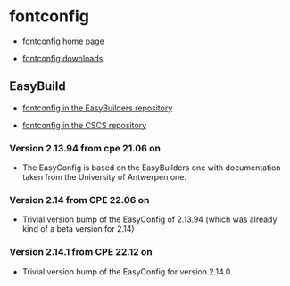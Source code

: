 # fontconfig

  * [fontconfig home page](https://www.freedesktop.org/wiki/Software/fontconfig/)

  * [fontconfig downloads](https://www.freedesktop.org/software/fontconfig/release/)

## EasyBuild

  * [fontconfig in the EasyBuilders repository](https://github.com/easybuilders/easybuild-easyconfigs/tree/develop/easybuild/easyconfigs/f/fontconfig)

  * [fontconfig in the CSCS repository](https://github.com/eth-cscs/production/tree/master/easybuild/easyconfigs/f/fontconfig)


### Version 2.13.94 from cpe 21.06 on

  * The EasyConfig is based on the EasyBuilders one with documentation taken from
    the University of Antwerpen one.


### Version 2.14 from CPE 22.06 on

  * Trivial version bump of the EasyConfig of 2.13.94 (which was already kind of a 
    beta version for 2.14)


### Version 2.14.1 from CPE 22.12 on

  * Trivial version bump of the EasyConfig for version 2.14.0.
